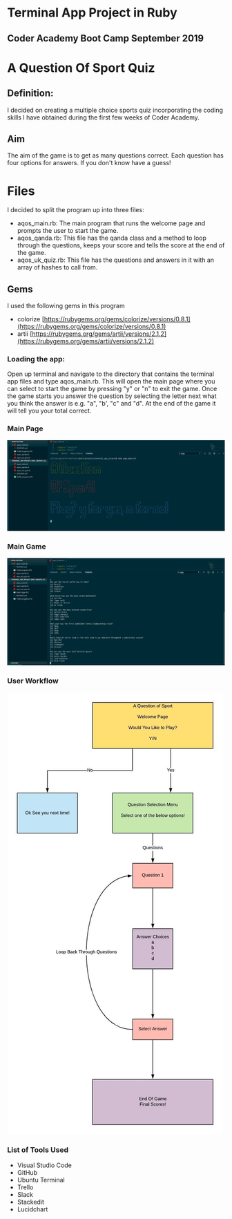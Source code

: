
# Terminal App Project in Ruby
## Coder Academy Boot Camp September 2019

# A Question Of Sport Quiz

## Definition:
  I decided on creating a multiple choice sports quiz incorporating the coding skills I have obtained during the first few weeks of Coder Academy.
## Aim

The aim of the game is to get as many questions correct. Each question has four options for answers. If you don't know have a guess!




# Files
I decided to split the program up into three files:
- aqos_main.rb:
 The main program that runs the welcome page and 					    prompts the user to start the game.
 - aqos_qanda.rb:
 This file has the qanda class and a method to loop through the questions, keeps your score and tells the score at the end of the game.
 - aqos_uk_quiz.rb:
 This file has the questions and answers in it with an array of hashes to call from.

## Gems
I used the following gems in this program

- colorize
[https://rubygems.org/gems/colorize/versions/0.8.1](https://rubygems.org/gems/colorize/versions/0.8.1)
- artii
[https://rubygems.org/gems/artii/versions/2.1.2](https://rubygems.org/gems/artii/versions/2.1.2)


### Loading the app:
Open up terminal and navigate to the directory that contains the terminal app files and type aqos_main.rb. This will open the main page where you can select to start the game by pressing "y" or "n" to exit the game. Once the game starts you answer the question by selecting the letter next what you think the answer is e.g. "a", "b', "c" and "d". At the end of the game it will tell you your total correct.


### Main Page

![Show Menu](https://github.com/PhilHarps/A_Quetion_of_Sport_termial_app-/blob/master/jpegs/Main%20Page.JPG)

### Main Game

![Show Menu](https://github.com/PhilHarps/A_Quetion_of_Sport_termial_app-/blob/master/jpegs/Main%20Gme.JPG)

### User Workflow

![Show Menu](https://github.com/PhilHarps/A_Quetion_of_Sport_termial_app-/blob/master/jpegs/AQOS%20User%20Workflow.jpeg)


### List of Tools Used
- Visual Studio Code
- GitHub
- Ubuntu Terminal
- Trello
- Slack
- Stackedit
- Lucidchart



